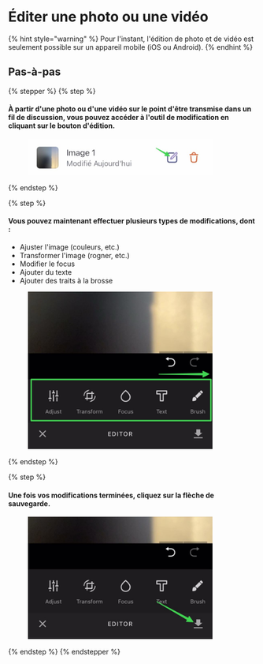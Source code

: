 # Éditer une photo ou une vidéo

{% hint style="warning" %}
Pour l'instant, l'édition de photo et de vidéo est seulement possible sur un appareil mobile (iOS ou Android).
{% endhint %}

## Pas-à-pas

{% stepper %}
{% step %}
#### À partir d'une photo ou d'une vidéo sur le point d'être transmise dans un fil de discussion, vous pouvez accéder à l'outil de modification en cliquant sur le bouton d'édition.

<div align="left"><figure><img src="../../.gitbook/assets/Éditer une photo ou une vidéo - Step 1.jpeg" alt="" width="375"><figcaption></figcaption></figure></div>
{% endstep %}

{% step %}
#### Vous pouvez maintenant effectuer plusieurs types de modifications, dont :

* Ajuster l'image (couleurs, etc.)
* Transformer l'image (rogner, etc.)
* Modifier le focus
* Ajouter du texte
* Ajouter des traits à la brosse

<div align="left"><figure><img src="../../.gitbook/assets/Éditer une photo ou une vidéo - Step 2.jpeg" alt="" width="375"><figcaption></figcaption></figure></div>
{% endstep %}

{% step %}
#### Une fois vos modifications terminées, cliquez sur la flèche de sauvegarde.

<div align="left"><figure><img src="../../.gitbook/assets/Éditer une photo ou une vidéo - Step 3.jpeg" alt="" width="375"><figcaption></figcaption></figure></div>
{% endstep %}
{% endstepper %}

